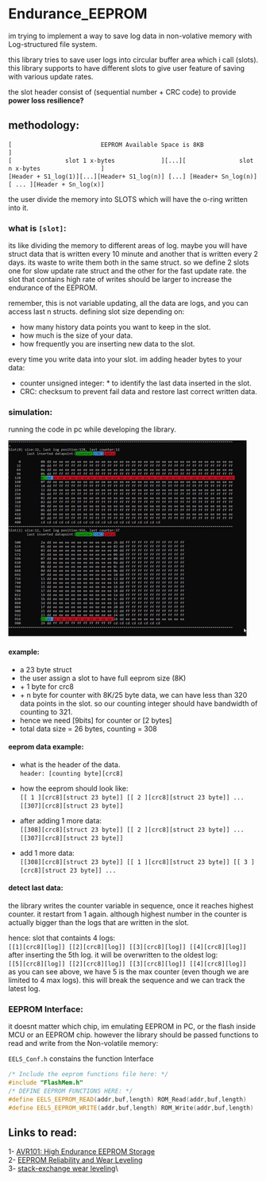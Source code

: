 # Endurance_EEPROM

im trying to implement a way to save log data in non-volative memory with Log-structured file system.

this library tries to save user logs into circular buffer area which i call (slots).  
this library supports to have different slots to give user feature of saving with various update rates.

the slot header consist of (sequential number + CRC code) to provide **power loss resilience?**


## methodology:
```
[                         EEPROM Available Space is 8KB                                         ]
[               slot 1 x-bytes             ][...][               slot n x-bytes                 ]
[Header + S1_log(1)][...][Header+ S1_log(n)] [...] [Header+ Sn_log(n)][ ... ][Header + Sn_log(x)]
```

the user divide the memory into SLOTS which will have the o-ring written into it.

### what is `[slot]`:

its like dividing the memory to different areas of log. maybe you will have struct data that is written every 10 minute and another that is written every 2 days. its waste to write them both in the same struct. so we define 2 slots one for slow update rate struct and the other for the fast update rate.
the slot that contains high rate of writes should be larger to increase the endurance of the EEPROM.

remember, this is not variable updating, all the data are logs, and you can access last n structs.
defining slot size depending on:
- how many history data points you want to keep in the slot.
- how much is the size of your data.
- how frequently you are inserting new data to the slot.

every time you write data into your slot. im adding header bytes to your data:
- counter unsigned integer: * to identify the last data inserted in the slot.
- CRC: checksum to prevent fail data and restore last correct written data.

### simulation:
running the code in pc while developing the library.

![img](Test_simulation/eels_simulation.gif)

#### example:
- a 23 byte struct
- the user assign a slot to have full eeprom size (8K)
- \+ 1 byte for crc8
- \+ n byte for counter
with 8K/25 byte data, we can have less than 320 data points in the slot.
so our counting integer should have bandwidth of counting to 321.
- hence we need [9bits] for counter or [2 bytes]
- total data size = 26 bytes, counting = 308


#### eeprom data example:
* what is the header of the data.\
`header: [counting byte][crc8]`

* how the eeprom should look like:\
` [[ 1 ][crc8][struct 23 byte]] [[ 2 ][crc8][struct 23 byte]] ... [[307][crc8][struct 23 byte]] `

* after adding 1 more data:\
` [[308][crc8][struct 23 byte]] [[ 2 ][crc8][struct 23 byte]] ... [[307][crc8][struct 23 byte]] `

* add 1 more data:\
` [[308][crc8][struct 23 byte]] [[ 1 ][crc8][struct 23 byte]] [[ 3 ][crc8][struct 23 byte]] ... `

#### detect last data:
the library writes the counter variable in sequence, once it reaches highest counter. it restart from 1 again. although highest number in the counter is actually bigger than the logs that are written in the slot.

hence:
slot that containts 4 logs:  
` [[1][crc8][log]] [[2][crc8][log]] [[3][crc8][log]] [[4][crc8][log]] `  
after inserting the 5th log. it will be overwritten to the oldest log:  
` [[5][crc8][log]] [[2][crc8][log]] [[3][crc8][log]] [[4][crc8][log]] `  
as you can see above, we have 5 is the max counter (even though we are limited to 4 max logs). this will break the sequence and we can track the latest log.







### EEPROM Interface:
it doesnt matter which chip, im emulating EEPROM in PC, or the flash inside MCU or an EEPROM chip.
however the library should be passed functions to read and write from the Non-volatile memory:

`EELS_Conf.h` constains the function Interface

```c++
/* Include the eeprom functions file here: */
#include "FlashMem.h"
/* DEFINE EEPROM FUNCTIONS HERE: */
#define EELS_EEPROM_READ(addr,buf,length) ROM_Read(addr,buf,length)
#define EELS_EEPROM_WRITE(addr,buf,length) ROM_Write(addr,buf,length)
```






## Links to read:

1- [AVR101: High Endurance EEPROM Storage](http://ww1.microchip.com/downloads/en/AppNotes/doc2526.pdf)\
2- [EEPROM Reliability and Wear Leveling](http://www.mosaic-industries.com/embedded-systems/sbc-single-board-computers/freescale-hcs12-9s12-c-language/instrument-control/eeprom-lifetime-reliability-wear-leveling)\
3- [stack-exchange wear leveling](https://electronics.stackexchange.com/questions/60342/wear-leveling-on-a-microcontrollers-eeprom)\
